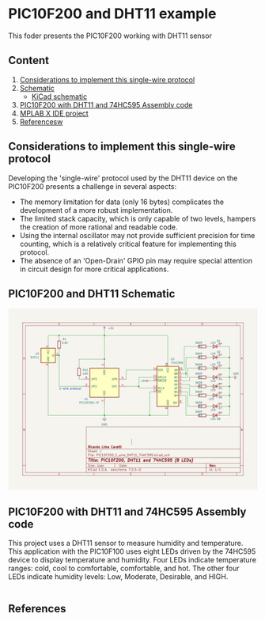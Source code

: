 # PIC10F200 and DHT11 example

This foder presents the PIC10F200 working with DHT11 sensor


## Content

1. [Considerations to implement this single-wire protocol ](#considerations-to-implement-this-single-wire-protocol)
2. [Schematic](#pic10f200-and-dht11-schematic)
    * [KiCad schematic](./KiCad/)
3. [PIC10F200 with  DHT11 and 74HC595 Assembly code](#pic10f200-with-dht11-and-74hc595-assembly-code)    
4. [MPLAB X IDE project](./MPLAB_EXAMPLE/)    
5. [Referencesw](#references)


## Considerations to implement this single-wire protocol 

Developing the 'single-wire' protocol used by the DHT11 device on the PIC10F200 presents a challenge in several aspects:

* The memory limitation for data (only 16 bytes) complicates the development of a more robust implementation.
* The limited stack capacity, which is only capable of two levels, hampers the creation of more rational and readable code.
* Using the internal oscillator may not provide sufficient precision for time counting, which is a relatively critical feature for implementing this protocol.
* The absence of an 'Open-Drain' GPIO pin may require special attention in circuit design for more critical applications.


## PIC10F200 and DHT11 Schematic 


![PIC10F200 and DHT11 Schematic](./schematic_pic10f200_DHT11_74HC595_LEDs.jpg)



## PIC10F200 with  DHT11 and 74HC595 Assembly code

This project uses a DHT11 sensor to  measure humidity and temperature. This application with the PIC10F100 uses eight LEDs driven by the 74HC595 device to display temperature and humidity. Four LEDs indicate temperature ranges: cold, cool to comfortable, comfortable, and hot. The other four LEDs indicate humidity levels: Low, Moderate, Desirable, and HIGH.  


```asm

```


## References